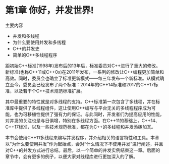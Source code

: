 # 第1章 你好，并发世界!

主要内容

- 并发和多线程
- 为什么要使用并发和多线程
- C++的并发史
- 简单的C++多线程程序

距初始C++标准(1998年)发布后的13年后，标准委员对C++进行了重大的修改。新标准(也称C++11或C++0x)在2011年发布，一系列的修改让C++编程更加简单和高效。同时，委员会也确立了标准更新模式——每三年发布一个新标准。从模式确立至今，委员会已经发布了两个标准：2014年的C++14标准和2017的C++17标准，以及若干个C++技术规范标准扩展。

其中最重要的特性就是对多线程的支持。C++标准第一次包含了多线程，并在标准库中提供了多线程组件，这让使用C++编写与平台无关的多线程程序成为可能，也为可移植性提供了强有力的保证。与此同时，开发者们为提高应用的性能，对并发的关注也是与日俱增，特别在多线程方面。在C++11的基础上，C++14、C++17标准，以及一些技术规范标准，都在为C++的多线程和并发添砖加瓦。

本书会使用C++11多线程来编写并发程序，并介绍相关的语言特性和工具。本章以“为什么要使用并发”作为起始点，会对“什么情况下不使用并发”进行阐述，并且对C++的并发方式进行总结。最后，以一个简单的并发实例结束这一章。后面的章节中，会有更多的例子，以便大家对线程库进行更加深入的了解。

